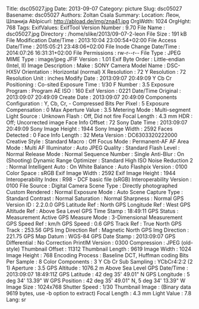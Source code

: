 Title: dsc05027.jpg
Date: 2013-09-07
Category: picture
Slug: dsc05027
Basename: dsc05027
Authors: Zoltan Csala
Summary:
Location: Леон, Шпанија
Ablpicurl: http://abload.de/img/zna41.jpg
OrgWdth: 1024
OrgHght: 768
Tags:
ExifValues: ExifTool Version Number : 9.70
            File Name : dsc05027.jpg
            Directory : /home/slike/2013/09-07-2-leon
            File Size : 191 kB
            File Modification Date/Time : 2013:10:04 23:00:54+02:00
            File Access Date/Time : 2015:05:21 23:48:06+02:00
            File Inode Change Date/Time : 2014:07:26 16:31:31+02:00
            File Permissions : rw-r--r--
            File Type : JPEG
            MIME Type : image/jpeg
            JFIF Version : 1.01
            Exif Byte Order : Little-endian (Intel, II)
            Image Description :
            Make : SONY
            Camera Model Name : DSC-HX5V
            Orientation : Horizontal (normal)
            X Resolution : 72
            Y Resolution : 72
            Resolution Unit : inches
            Modify Date : 2013:09:07 20:49:09
            Y Cb Cr Positioning : Co-sited
            Exposure Time : 1/30
            F Number : 3.5
            Exposure Program : Program AE
            ISO : 160
            Exif Version : 0221
            Date/Time Original : 2013:09:07 20:49:09
            Create Date : 2013:09:07 20:49:09
            Components Configuration : Y, Cb, Cr, -
            Compressed Bits Per Pixel : 5
            Exposure Compensation : 0
            Max Aperture Value : 3.5
            Metering Mode : Multi-segment
            Light Source : Unknown
            Flash : Off, Did not fire
            Focal Length : 4.3 mm
            HDR : Off; Uncorrected image
            Face Info Offset : 72
            Sony Date Time : 2013:09:07 20:49:09
            Sony Image Height : 1944
            Sony Image Width : 2592
            Faces Detected : 0
            Face Info Length : 32
            Meta Version : DC6303320222000
            Creative Style : Standard
            Macro : Off
            Focus Mode : Permanent-AF
            AF Area Mode : Multi
            AF Illuminator : Auto
            JPEG Quality : Standard
            Flash Level : Normal
            Release Mode : Normal
            Sequence Number : Single
            Anti-Blur : On (Shooting)
            Dynamic Range Optimizer : Standard
            High ISO Noise Reduction 2 : Normal
            Intelligent Auto : On
            White Balance : Auto
            Flashpix Version : 0100
            Color Space : sRGB
            Exif Image Width : 2592
            Exif Image Height : 1944
            Interoperability Index : R98 - DCF basic file (sRGB)
            Interoperability Version : 0100
            File Source : Digital Camera
            Scene Type : Directly photographed
            Custom Rendered : Normal
            Exposure Mode : Auto
            Scene Capture Type : Standard
            Contrast : Normal
            Saturation : Normal
            Sharpness : Normal
            GPS Version ID : 2.2.0.0
            GPS Latitude Ref : North
            GPS Longitude Ref : West
            GPS Altitude Ref : Above Sea Level
            GPS Time Stamp : 18:49:11
            GPS Status : Measurement Active
            GPS Measure Mode : 3-Dimensional Measurement
            GPS Speed Ref : km/h
            GPS Speed : 0.6
            GPS Track Ref : True North
            GPS Track : 253.56
            GPS Img Direction Ref : Magnetic North
            GPS Img Direction : 221.75
            GPS Map Datum : WGS-84
            GPS Date Stamp : 2013:09:07
            GPS Differential : No Correction
            PrintIM Version : 0300
            Compression : JPEG (old-style)
            Thumbnail Offset : 11312
            Thumbnail Length : 9619
            Image Width : 1024
            Image Height : 768
            Encoding Process : Baseline DCT, Huffman coding
            Bits Per Sample : 8
            Color Components : 3
            Y Cb Cr Sub Sampling : YCbCr4:2:2 (2 1)
            Aperture : 3.5
            GPS Altitude : 1076.2 m Above Sea Level
            GPS Date/Time : 2013:09:07 18:49:11Z
            GPS Latitude : 42 deg 35' 49.01" N
            GPS Longitude : 5 deg 34' 13.39" W
            GPS Position : 42 deg 35' 49.01" N, 5 deg 34' 13.39" W
            Image Size : 1024x768
            Shutter Speed : 1/30
            Thumbnail Image : (Binary data 9619 bytes, use -b option to extract)
            Focal Length : 4.3 mm
            Light Value : 7.8
Lang: sr

